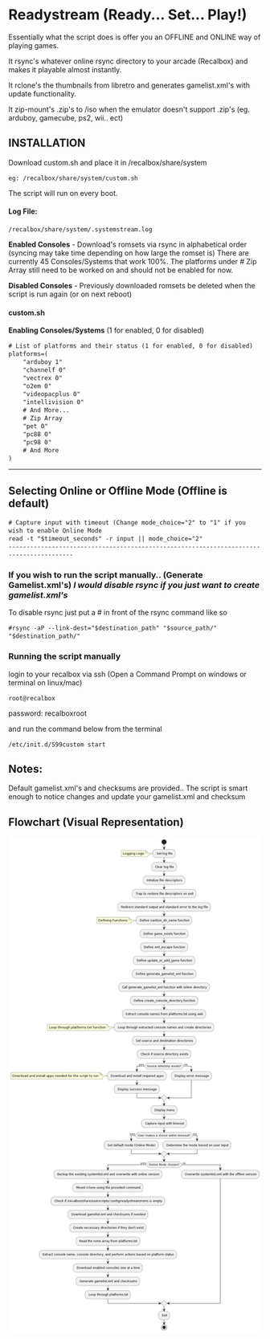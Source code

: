 

# Readystream (Ready... Set... Play!)

Essentially what the script does is offer you an OFFLINE and ONLINE way of playing games.

It rsync's whatever online rsync directory to your arcade (Recalbox) and makes it playable almost instantly.

It rclone's the thumbnails from libretro and generates gamelist.xml's with update functionality.

It zip-mount's .zip's to /iso when the emulator doesn't support .zip's (eg. arduboy, gamecube, ps2, wii.. ect)


## INSTALLATION

Download custom.sh and place it in /recalbox/share/system
```
eg: /recalbox/share/system/custom.sh
```

The script will run on every boot.


#### Log File:
```
/recalbox/share/system/.systemstream.log
```
**Enabled Consoles** - Download's romsets via rsync in alphabetical order (syncing may take time depending on how large the romset is)
There are currently 45 Consoles/Systems that work 100%. The platforms under # Zip Array still need to be worked on and should not be enabled for now.

**Disabled Consoles** - Previously downloaded romsets be deleted when the script is run again (or on next reboot)

#### custom.sh

**Enabling Consoles/Systems** (1 for enabled, 0 for disabled)
```
# List of platforms and their status (1 for enabled, 0 for disabled)
platforms=(
    "arduboy 1"
    "channelf 0"
    "vectrex 0"
    "o2em 0"
    "videopacplus 0"
    "intellivision 0"
    # And More...
    # Zip Array
    "pet 0"
    "pc88 0"
    "pc98 0"
    # And More
)
```
----------------------------------------------------------------------------------------
**Selecting Online or Offline Mode (Offline is default)**
----------------------------------------------------------------------------------------
```
# Capture input with timeout (Change mode_choice="2" to "1" if you wish to enable Online Mode
read -t "$timeout_seconds" -r input || mode_choice="2"
----------------------------------------------------------------------------------------
```

### If you wish to run the script manually.. (Generate Gamelist.xml's) *I would disable rsync if you just want to create gamelist.xml's*

To disable rsync just put a # in front of the rsync command like so
```
#rsync -aP --link-dest="$destination_path" "$source_path/" "$destination_path/"
```

### Running the script manually
login to your recalbox via ssh (Open a Command Prompt on windows or terminal on linux/mac)

```
root@recalbox
```
password: recalboxroot

and run the command below from the terminal
```
/etc/init.d/S99custom start
```

## Notes:
Default gamelist.xml's and checksums are provided..
The script is smart enough to notice changes and update your gamelist.xml and checksum

## Flowchart (Visual Representation)
![ReadyStream Flowchart](Readystream-FLOWCHART.png)
